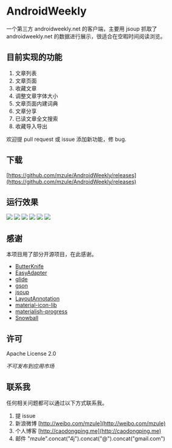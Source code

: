 # AndroidWeekly

一个第三方 androidweekly.net 的客户端，主要用 jsoup 抓取了 androidweekly.net 的数据进行展示，很适合在空暇时间阅读浏览。

## 目前实现的功能

1. 文章列表
2. 文章页面
3. 收藏文章
4. 调整文章字体大小
5. 文章页面内建词典
6. 文章分享
7. 已读文章全文搜索
8. 收藏导入导出

欢迎提 pull request 或 issue 添加新功能，修 bug.

## 下载

[https://github.com/mzule/AndroidWeekly/releases](https://github.com/mzule/AndroidWeekly/releases)

## 运行效果

![](https://raw.githubusercontent.com/mzule/AndroidWeekly/master/art/translation.gif)
![](https://raw.githubusercontent.com/mzule/AndroidWeekly/master/art/home.jpg)
![](https://raw.githubusercontent.com/mzule/AndroidWeekly/master/art/favorite.jpg)
![](https://raw.githubusercontent.com/mzule/AndroidWeekly/master/art/issue.jpg)
![](https://raw.githubusercontent.com/mzule/AndroidWeekly/master/art/article.jpg)
![](https://raw.githubusercontent.com/mzule/AndroidWeekly/master/art/search.jpg)

## 感谢

本项目用了部分开源项目，在此感谢。

* [ButterKnife](https://github.com/JakeWharton/butterknife)
* [EasyAdapter](https://github.com/mzule/EasyAdapter)
* [glide](https://github.com/bumptech/glide)
* [gson](https://github.com/google/gson)
* [jsoup](http://jsoup.org/)
* [LayoutAnnotation](https://github.com/mzule/LayoutAnnotation)
* [material-icon-lib](https://github.com/code-mc/material-icon-lib)
* [materialish-progress](https://github.com/pnikosis/materialish-progress)
* [Snowball](http://snowballstem.org/)

## 许可

Apache License  2.0

*不可发布到应用市场*

## 联系我

任何相关问题都可以通过以下方式联系我。

1. 提 issue
1. 新浪微博 [http://weibo.com/mzule](http://weibo.com/mzule)
1. 个人博客 [http://caodongping.me](http://caodongping.me)
1. 邮件 "mzule".concat("4j").concat("@").concat("gmail.com")


